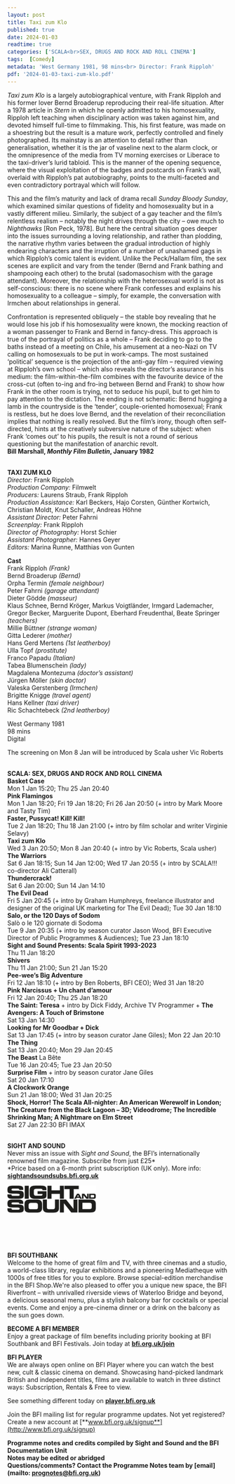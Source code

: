 ```yaml
---
layout: post
title: Taxi zum Klo
published: true
date: 2024-01-03
readtime: true
categories: ['SCALA<br>SEX, DRUGS AND ROCK AND ROLL CINEMA']
tags:  [Comedy]
metadata: 'West Germany 1981, 98 mins<br> Director: Frank Ripploh'
pdf: '2024-01-03-taxi-zum-klo.pdf'
---
```


_Taxi zum Klo_ is a largely autobiographical venture, with Frank Ripploh and his former lover Bernd Broaderup reproducing their real-life situation. After a 1978 article in _Stern_ in which he openly admitted to his homosexuality, Ripploh left teaching when disciplinary action was taken against him, and devoted himself full-time to filmmaking. This, his first feature, was made on a shoestring but the result is a mature work, perfectly controlled and finely photographed. Its mainstay is an attention to detail rather than generalisation, whether it is the jar of vaseline next to the alarm clock, or the omnipresence of the media from TV morning exercises or Liberace to the taxi-driver’s lurid tabloid. This is the manner of the opening sequence, where the visual exploitation of the badges and postcards on Frank’s wall, overlaid with Ripploh’s pat autobiography, points to the multi-faceted and even contradictory portrayal which will follow.

This and the film’s maturity and lack of drama recall _Sunday Bloody Sunday_, which examined similar questions of fidelity and homosexuality but in a vastly different milieu. Similarly, the subject of a gay teacher and the film’s relentless realism – notably the night drives through the city – owe much to _Nighthawks_ [Ron Peck, 1978]. But here the central situation goes deeper into the issues surrounding a loving relationship, and rather than plodding, the narrative rhythm varies between the gradual introduction of highly endearing characters and the irruption of a number of unashamed gags in which Ripploh’s comic talent is evident. Unlike the Peck/Hallam film, the sex scenes are explicit and vary from the tender (Bernd and Frank bathing and shampooing each other) to the brutal (sadomasochism with the garage attendant). Moreover, the relationship with the heterosexual world is not as self-conscious: there is no scene where Frank confesses and explains his homosexuality to a colleague – simply, for example, the conversation with Irmchen about relationships in general.

Confrontation is represented obliquely – the stable boy revealing that he would lose his job if his homosexuality were known, the mocking reaction of a woman passenger to Frank and Bernd in fancy-dress. This approach is true of the portrayal of politics as a whole – Frank deciding to go to the baths instead of a meeting on Chile, his amusement at a neo-Nazi on TV calling on homosexuals to be put in work-camps. The most sustained ‘political’ sequence is the projection of the anti-gay film – required viewing at Ripploh’s own school – which also reveals the director’s assurance in his medium: the film-within-the-film combines with the favourite device of the cross-cut (often to-ing and fro-ing between Bernd and Frank) to show how Frank in the other room is trying, not to seduce his pupil, but to get him to pay attention to the dictation. The ending is not schematic: Bernd hugging a lamb in the countryside is the ‘tender’, couple-oriented homosexual; Frank is restless, but he does love Bernd, and the revelation of their reconciliation implies that nothing is really resolved. But the film’s irony, though often self-directed, hints at the creatively subversive nature of the subject: when Frank ‘comes out’ to his pupils, the result is not a round of serious questioning but the manifestation of anarchic revolt.  
**Bill Marshall, _Monthly Film Bulletin_, January 1982**
<br><br>

**TAXI ZUM KLO**<br>
_Director:_ Frank Ripploh<br>
_Production Company:_ Filmwelt<br>
_Producers:_ Laurens Straub, Frank Ripploh<br>
_Production Assistance:_ Karl Beckers, Hajo Corsten, Günther Kortwich, Christian Moldt, Knut Schaller, Andreas Höhne<br>
_Assistant Director:_ Peter Fahrni<br>
_Screenplay:_ Frank Ripploh<br>
_Director of Photography:_ Horst Schier<br>
_Assistant Photographer:_ Hannes Geyer<br>
_Editors:_ Marina Runne, Matthias von Gunten<br>

**Cast**<br>
Frank Ripploh _(Frank)_<br>
Bernd Broaderup _(Bernd)_<br>
Orpha Termin _(female neighbour)_<br>
Peter Fahrni _(garage attendant)_<br>
Dieter Gödde _(masseur)_<br>
Klaus Schnee, Bernd Kröger, Markus Voigtländer, Irmgard Lademacher, Gregor Becker,  Marguerite Dupont, Eberhard Freudenthal,  Beate Springer _(teachers)_<br>
Millie Büttner _(strange woman)_<br>
Gitta Lederer _(mother)_<br>
Hans Gerd Mertens _(1st leatherboy)_<br>
Ulla Topf _(prostitute)_<br>
Franco Papadu _(Italian)_<br>
Tabea Blumenschein _(lady)_<br>
Magdalena Montezuma _(doctor’s assistant)_<br>
Jürgen Möller _(skin doctor)_<br>
Valeska Gerstenberg _(Irmchen)_<br>
Brigitte Knigge _(travel agent)_<br>
Hans Kellner _(taxi driver)_<br>
Ric Schachtebeck _(2nd leatherboy)_<br>

West Germany 1981<br>
98 mins<br>
Digital<br>

The screening on Mon 8 Jan will be introduced by Scala usher Vic Roberts<br>
<br>

**SCALA: SEX, DRUGS AND  ROCK AND ROLL CINEMA**<br>
**Basket Case**<br>
Mon 1 Jan 15:20; Thu 25 Jan 20:40<br>
**Pink Flamingos**<br>
Mon 1 Jan 18:20; Fri 19 Jan 18:20; Fri 26 Jan 20:50 (+ intro by Mark Moore and Tasty Tim)<br>
**Faster, Pussycat! Kill! Kill!**<br>
Tue 2 Jan 18:20; Thu 18 Jan 21:00 (+ intro by film scholar and writer Virginie Selavy)<br>
**Taxi zum Klo**<br>
Wed 3 Jan 20:50; Mon 8 Jan 20:40 (+ intro by  Vic Roberts, Scala usher)<br>
**The Warriors**<br>
Sat 6 Jan 18:15; Sun 14 Jan 12:00; Wed 17 Jan 20:55 (+ intro by SCALA!!! co-director Ali Catterall)<br>
**Thundercrack!**<br>
Sat 6 Jan 20:00; Sun 14 Jan 14:10<br>
**The Evil Dead**<br>
Fri 5 Jan 20:45 (+ intro by Graham Humphreys, freelance illustrator and designer of the original UK marketing for The Evil Dead); Tue 30 Jan 18:10<br>
**Salo, or the 120 Days of Sodom**  
Salò o le 120 giornate di Sodoma<br>
Tue 9 Jan 20:35 (+ intro by season curator Jason Wood, BFI Executive Director of Public Programmes & Audiences); Tue 23 Jan 18:10<br>
**Sight and Sound Presents:  Scala Spirit 1993-2023**<br>
Thu 11 Jan 18:20<br>
**Shivers**<br>
Thu 11 Jan 21:00; Sun 21 Jan 15:20<br>
**Pee-wee’s Big Adventure**<br>
Fri 12 Jan 18:10 (+ intro by Ben Roberts, BFI CEO); Wed 31 Jan 18:20<br>
**Pink Narcissus + Un chant d’amour**<br>
Fri 12 Jan 20:40; Thu 25 Jan 18:20<br>
**The Saint: Teresa** + intro by Dick Fiddy, Archive TV Programmer + **The Avengers: A Touch of Brimstone**<br>
Sat 13 Jan 14:30<br>
**Looking for Mr Goodbar + Dick**<br>
Sat 13 Jan 17:45 (+ intro by season curator  Jane Giles); Mon 22 Jan 20:10<br>
**The Thing**<br>
Sat 13 Jan 20:40; Mon 29 Jan 20:45<br>
**The Beast** La Bête<br>
Tue 16 Jan 20:45; Tue 23 Jan 20:50<br>
**Surprise Film** + intro by season curator Jane Giles<br>
Sat 20 Jan 17:10<br>
**A Clockwork Orange**<br>
Sun 21 Jan 18:00; Wed 31 Jan 20:25<br>
**Shock, Horror! The Scala All-nighter:  An American Werewolf in London;**  **The Creature from the Black Lagoon – 3D; Videodrome;  The Incredible Shrinking Man; A Nightmare on Elm Street**<br>
Sat 27 Jan 22:30 BFI IMAX<br>
<br>

**SIGHT AND SOUND**<br>
Never miss an issue with _Sight and Sound_, the BFI’s internationally renowned film magazine. Subscribe from just £25*<br>
*Price based on a 6-month print subscription (UK only). More info: [**sightandsoundsubs.bfi.org.uk**](https://sightandsoundsubs.bfi.org.uk/subscribe)

<img style="float: left;" src="/img/sight-and-sound.jpg" width="40%" height="40%"><br><br><br><br><br><br><br><br>

**BFI SOUTHBANK**  
Welcome to the home of great film and TV, with three cinemas and a studio, a world-class library, regular exhibitions and a pioneering Mediatheque with 1000s of free titles for you to explore. Browse special-edition merchandise in the BFI Shop.We&#39;re also pleased to offer you a unique new space, the BFI Riverfront – with unrivalled riverside views of Waterloo Bridge and beyond, a delicious seasonal menu, plus a stylish balcony bar for cocktails or special events. Come and enjoy a pre-cinema dinner or a drink on the balcony as the sun goes down.  

**BECOME A BFI MEMBER**  
Enjoy a great package of film benefits including priority booking at BFI Southbank and BFI Festivals. Join today at [**bfi.org.uk/join**](http://www.bfi.org.uk/join)  

**BFI PLAYER**  
 We are always open online on BFI Player where you can watch the best new, cult &amp; classic cinema on demand. Showcasing hand-picked landmark British and independent titles, films are available to watch in three distinct ways: Subscription, Rentals &amp; Free to view.  

See something different today on [**player.bfi.org.uk**](https://player.bfi.org.uk)  

Join the BFI mailing list for regular programme updates. Not yet registered? Create a new account at [**www.bfi.org.uk/signup**](http://www.bfi.org.uk/signup)

**Programme notes and credits compiled by Sight and Sound and the BFI Documentation Unit  
Notes may be edited or abridged  
Questions/comments? Contact the Programme Notes team by [email](mailto: prognotes@bfi.org.uk)**

<!--stackedit_data:
eyJoaXN0b3J5IjpbNzM1NDI5MTc3XX0=
-->